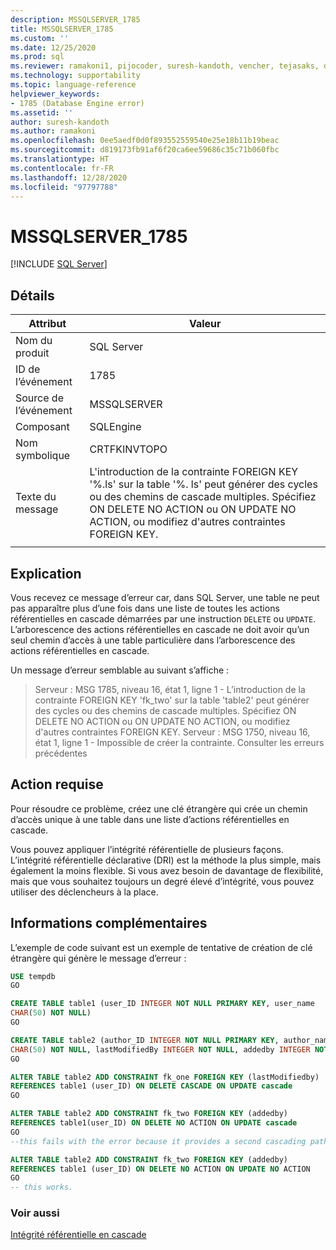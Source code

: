 ```yaml
---
description: MSSQLSERVER_1785
title: MSSQLSERVER_1785
ms.custom: ''
ms.date: 12/25/2020
ms.prod: sql
ms.reviewer: ramakoni1, pijocoder, suresh-kandoth, vencher, tejasaks, docast
ms.technology: supportability
ms.topic: language-reference
helpviewer_keywords:
- 1785 (Database Engine error)
ms.assetid: ''
author: suresh-kandoth
ms.author: ramakoni
ms.openlocfilehash: 0ee5aedf0d0f893552559540e25e18b11b19beac
ms.sourcegitcommit: d819173fb91af6f20ca6ee59686c35c71b060fbc
ms.translationtype: HT
ms.contentlocale: fr-FR
ms.lasthandoff: 12/28/2020
ms.locfileid: "97797788"
---
```

# <a name="mssqlserver_1785"></a>MSSQLSERVER_1785
 [!INCLUDE [SQL Server](../../includes/applies-to-version/sqlserver.md)]

## <a name="details"></a>Détails

|Attribut|Valeur|
|---|---|
|Nom du produit|SQL Server|
|ID de l’événement|1785|
|Source de l’événement|MSSQLSERVER|
|Composant|SQLEngine|
|Nom symbolique|CRTFKINVTOPO|
|Texte du message|L'introduction de la contrainte FOREIGN KEY '%.ls' sur la table '%. ls' peut générer des cycles ou des chemins de cascade multiples. Spécifiez ON DELETE NO ACTION ou ON UPDATE NO ACTION, ou modifiez d'autres contraintes FOREIGN KEY.|
||

## <a name="explanation"></a>Explication

Vous recevez ce message d’erreur car, dans SQL Server, une table ne peut pas apparaître plus d’une fois dans une liste de toutes les actions référentielles en cascade démarrées par une instruction `DELETE` ou `UPDATE`. L’arborescence des actions référentielles en cascade ne doit avoir qu’un seul chemin d’accès à une table particulière dans l’arborescence des actions référentielles en cascade.

Un message d’erreur semblable au suivant s’affiche :

> Serveur :  MSG 1785, niveau 16, état 1, ligne 1 - L’introduction de la contrainte FOREIGN KEY 'fk_two' sur la table 'table2' peut générer des cycles ou des chemins de cascade multiples. Spécifiez ON DELETE NO ACTION ou ON UPDATE NO ACTION, ou modifiez d'autres contraintes FOREIGN KEY. Serveur :  MSG 1750, niveau 16, état 1, ligne 1 - Impossible de créer la contrainte. Consulter les erreurs précédentes

## <a name="user-action"></a>Action requise

Pour résoudre ce problème, créez une clé étrangère qui crée un chemin d’accès unique à une table dans une liste d’actions référentielles en cascade.

Vous pouvez appliquer l’intégrité référentielle de plusieurs façons. L’intégrité référentielle déclarative (DRI) est la méthode la plus simple, mais également la moins flexible. Si vous avez besoin de davantage de flexibilité, mais que vous souhaitez toujours un degré élevé d’intégrité, vous pouvez utiliser des déclencheurs à la place.

## <a name="more-information"></a>Informations complémentaires

L’exemple de code suivant est un exemple de tentative de création de clé étrangère qui génère le message d’erreur :

```sql
USE tempdb
GO

CREATE TABLE table1 (user_ID INTEGER NOT NULL PRIMARY KEY, user_name
CHAR(50) NOT NULL)
GO

CREATE TABLE table2 (author_ID INTEGER NOT NULL PRIMARY KEY, author_name
CHAR(50) NOT NULL, lastModifiedBy INTEGER NOT NULL, addedby INTEGER NOT NULL)
GO

ALTER TABLE table2 ADD CONSTRAINT fk_one FOREIGN KEY (lastModifiedby)
REFERENCES table1 (user_ID) ON DELETE CASCADE ON UPDATE cascade
GO

ALTER TABLE table2 ADD CONSTRAINT fk_two FOREIGN KEY (addedby)
REFERENCES table1(user_ID) ON DELETE NO ACTION ON UPDATE cascade
GO
--this fails with the error because it provides a second cascading path to table2.

ALTER TABLE table2 ADD CONSTRAINT fk_two FOREIGN KEY (addedby)
REFERENCES table1 (user_ID) ON DELETE NO ACTION ON UPDATE NO ACTION
GO
-- this works.
```

### <a name="see-also"></a>Voir aussi

[Intégrité référentielle en cascade](/sql/relational-databases/tables/primary-and-foreign-key-constraints#referential-integrity)
